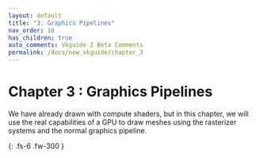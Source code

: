 ```yaml
---
layout: default
title: "3. Graphics Pipelines"
nav_order: 16
has_children: true
auto_comments: Vkguide 2 Beta Comments
permalink: /docs/new_vkguide/chapter_3
---
```

# Chapter 3 : Graphics Pipelines

We have already drawn with compute shaders, but in this chapter, we will use the real capabilities of a GPU to draw meshes using the rasterizer systems and the normal graphics pipeline.

{: .fs-6 .fw-300 }



